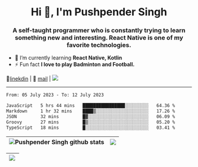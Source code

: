 <h1 align="center">Hi 👋, I'm Pushpender Singh</h1>
<h3 align="center">A self-taught programmer who is constantly trying to learn something new and interesting. React Native is one of my favorite technologies.</h3>

- 🌱 I’m currently learning **React Native, Kotlin**
- ⚡ Fun fact **I love to play Badminton and Football.**

👔[linekdin](https://www.linkedin.com/in/pushpender-singh-240061202/) | 📧 [mail](mailto:pushpendersingh694@gmail.com) | ![](https://komarev.com/ghpvc/?username=pushpender-singh-ap&color=blue)


---

<!--START_SECTION:waka-->

```txt
From: 05 July 2023 - To: 12 July 2023

JavaScript   5 hrs 44 mins   ████████████████░░░░░░░░░   64.36 %
Markdown     1 hr 32 mins    ████▒░░░░░░░░░░░░░░░░░░░░   17.26 %
JSON         32 mins         █▓░░░░░░░░░░░░░░░░░░░░░░░   06.09 %
Groovy       27 mins         █▒░░░░░░░░░░░░░░░░░░░░░░░   05.20 %
TypeScript   18 mins         █░░░░░░░░░░░░░░░░░░░░░░░░   03.41 %
```

<!--END_SECTION:waka-->

| <a><img align="center" src="https://github-readme-stats-iota-ecru-15.vercel.app/api?username=pushpender-singh-ap&show_icons=true&include_all_commits=true&theme=buefy&hide_border=true" alt="Pushpender Singh github stats" /></a> | <a><img align="center" src="https://github-readme-stats-iota-ecru-15.vercel.app/api/top-langs/?username=pushpender-singh-ap&layout=compact&theme=buefy&hide_border=true" /></a> |
| ------------- | ------------- |

| <a> <img align="left" src="https://github-readme-streak-stats.herokuapp.com/?user=pushpender-singh-ap" /></br> </a> |
| ------------- |
